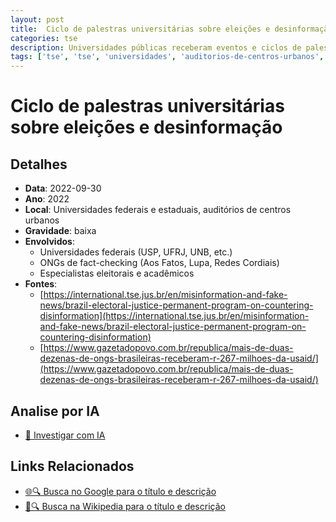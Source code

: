 ```yaml
---
layout: post
title:  Ciclo de palestras universitárias sobre eleições e desinformação
categories: tse
description: Universidades públicas receberam eventos e ciclos de palestras sobre democracia, desinformação e participação política, organizados em parceria com ONGs de fact-checking e coletivos acadêmicos. As atividades, com presença de influenciadores e autoridades eleitorais, tinham como objetivo formar multiplicadores na checagem de fatos, diálogo cívico e defesa do processo eleitoral.
tags: ['tse', 'tse', 'universidades', 'auditorios-de-centros-urbanos', 'usaid']
---
```


# Ciclo de palestras universitárias sobre eleições e desinformação

## Detalhes
- **Data**: 2022-09-30
- **Ano**: 2022
- **Local**: Universidades federais e estaduais, auditórios de centros urbanos
- **Gravidade**: baixa
- **Envolvidos**:
  - Universidades federais (USP, UFRJ, UNB, etc.)
  - ONGs de fact-checking (Aos Fatos, Lupa, Redes Cordiais)
  - Especialistas eleitorais e acadêmicos
- **Fontes**:
  - [https://international.tse.jus.br/en/misinformation-and-fake-news/brazil-electoral-justice-permanent-program-on-countering-disinformation](https://international.tse.jus.br/en/misinformation-and-fake-news/brazil-electoral-justice-permanent-program-on-countering-disinformation)
  - [https://www.gazetadopovo.com.br/republica/mais-de-duas-dezenas-de-ongs-brasileiras-receberam-r-267-milhoes-da-usaid/](https://www.gazetadopovo.com.br/republica/mais-de-duas-dezenas-de-ongs-brasileiras-receberam-r-267-milhoes-da-usaid/)

## Analise por IA
- [🤖 Investigar com IA](https://www.perplexity.ai/search?q=%22Alexandre%20de%20Moraes%22%20Ciclo%20de%20palestras%20universit%C3%A1rias%20sobre%20elei%C3%A7%C3%B5es%20e%20desinforma%C3%A7%C3%A3o%20Universidades%20p%C3%BAblicas%20receberam%20eventos%20e%20ciclos%20de%20palestras%20sobre%20democracia%2C%20desinforma%C3%A7%C3%A3o%20e%20participa%C3%A7%C3%A3o%20pol%C3%ADtica%2C%20organizados%20em%20parceria%20com%20ONGs%20de%20fact-checking%20e%20coletivos%20acad%C3%AAmicos.%20As%20atividades%2C%20com%20presen%C3%A7a%20de%20influenciadores%20e%20autoridades%20eleitorais%2C%20tinham%20como%20objetivo%20formar%20multiplicadores%20na%20checagem%20de%20fatos%2C%20di%C3%A1logo%20c%C3%ADvico%20e%20defesa%20do%20processo%20eleitoral.%20Universidades%20federais%20e%20estaduais%2C%20audit%C3%B3rios%20de%20centros%20urbanos%202022)

## Links Relacionados
- [🌐🔍 Busca no Google para o título e descrição](https://www.google.com/search?q=%22Alexandre%20de%20Moraes%22%20Ciclo%20de%20palestras%20universit%C3%A1rias%20sobre%20elei%C3%A7%C3%B5es%20e%20desinforma%C3%A7%C3%A3o%20Universidades%20p%C3%BAblicas%20receberam%20eventos%20e%20ciclos%20de%20palestras%20sobre%20democracia%2C%20desinforma%C3%A7%C3%A3o%20e%20participa%C3%A7%C3%A3o%20pol%C3%ADtica%2C%20organizados%20em%20parceria%20com%20ONGs%20de%20fact-checking%20e%20coletivos%20acad%C3%AAmicos.%20As%20atividades%2C%20com%20presen%C3%A7a%20de%20influenciadores%20e%20autoridades%20eleitorais%2C%20tinham%20como%20objetivo%20formar%20multiplicadores%20na%20checagem%20de%20fatos%2C%20di%C3%A1logo%20c%C3%ADvico%20e%20defesa%20do%20processo%20eleitoral.%20Universidades%20federais%20e%20estaduais%2C%20audit%C3%B3rios%20de%20centros%20urbanos%202022)
- [📖🔍 Busca na Wikipedia para o título e descrição](https://pt.wikipedia.org/w/index.php?search=%22Alexandre%20de%20Moraes%22%20Ciclo%20de%20palestras%20universit%C3%A1rias%20sobre%20elei%C3%A7%C3%B5es%20e%20desinforma%C3%A7%C3%A3o%20Universidades%20p%C3%BAblicas%20receberam%20eventos%20e%20ciclos%20de%20palestras%20sobre%20democracia%2C%20desinforma%C3%A7%C3%A3o%20e%20participa%C3%A7%C3%A3o%20pol%C3%ADtica%2C%20organizados%20em%20parceria%20com%20ONGs%20de%20fact-checking%20e%20coletivos%20acad%C3%AAmicos.%20As%20atividades%2C%20com%20presen%C3%A7a%20de%20influenciadores%20e%20autoridades%20eleitorais%2C%20tinham%20como%20objetivo%20formar%20multiplicadores%20na%20checagem%20de%20fatos%2C%20di%C3%A1logo%20c%C3%ADvico%20e%20defesa%20do%20processo%20eleitoral.%20Universidades%20federais%20e%20estaduais%2C%20audit%C3%B3rios%20de%20centros%20urbanos%202022)

